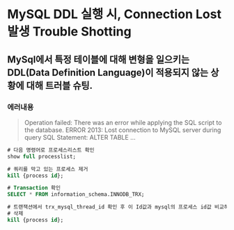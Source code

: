 # MySQL DDL 실행 시, Connection Lost 발생 Trouble Shotting

## MySql에서 특정 테이블에 대해 변형을 일으키는 DDL(Data Definition Language)이 적용되지 않는 상황에 대해 트러블 슈팅.

### 에러내용
> Operation failed: There was an error while applying the SQL script to the database.
ERROR 2013: Lost connection to MySQL server during query
SQL Statement:
ALTER TABLE ...


~~~sql
# 다음 명령어로 프로세스리스트 확인
show full processlist;

# 쿼리를 막고 있는 프로세스 제거
kill {process id};

# Transaction 확인
SELECT * FROM information_schema.INNODB_TRX;

# 트랜잭션에서 trx_mysql_thread_id 확인 후 이 Id값과 mysql의 프로세스 id값 비교하여 원인파악
# 삭제
kill {process id};
~~~